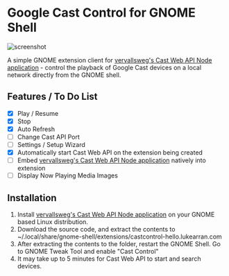 # Google Cast Control for GNOME Shell

![screenshot](https://raw.githubusercontent.com/lukearran/castcontrol-hello.lukearran.com/master/screenshot.png)

A simple GNOME extension client for [vervallsweg's Cast Web API Node application](https://github.com/vervallsweg/cast-web-api-cli)  - control the playback of Google Cast devices on a local network directly from the GNOME shell.

## Features / To Do List

- [X] Play / Resume
- [X] Stop
- [X] Auto Refresh
- [ ] Change Cast API Port
- [ ] Settings / Setup Wizard
- [X] Automatically start Cast Web API on the extension being created
- [ ] Embed [vervallsweg's Cast Web API Node application](https://github.com/vervallsweg/cast-web-api-cli) natively into extension
- [ ] Display Now Playing Media Images

## Installation

1. Install [vervallsweg's Cast Web API Node application](https://github.com/vervallsweg/cast-web-api-cli) on your GNOME based Linux distribution.
2. Download the source code, and extract the contents to ~/.local/share/gnome-shell/extensions/castcontrol-hello.lukearran.com
3. After extracting the contents to the folder, restart the GNOME Shell. Go to GNOME Tweak Tool and enable "Cast Control"
4. It may take up to 5 minutes for Cast Web API to start and search devices.

